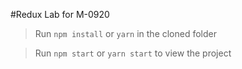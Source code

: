 #Redux Lab for M-0920

> Run `npm install` or `yarn` in the cloned folder

> Run `npm start` or `yarn start` to view the project
